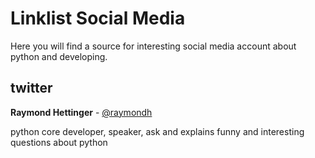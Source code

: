 # Linklist Social Media
Here you will find a source for interesting social media account about python and developing.

## twitter

**Raymond Hettinger** - <a href="https://twitter.com/raymondh?s=20">@raymondh</a>

python core developer, speaker, ask and explains funny and interesting questions about python

